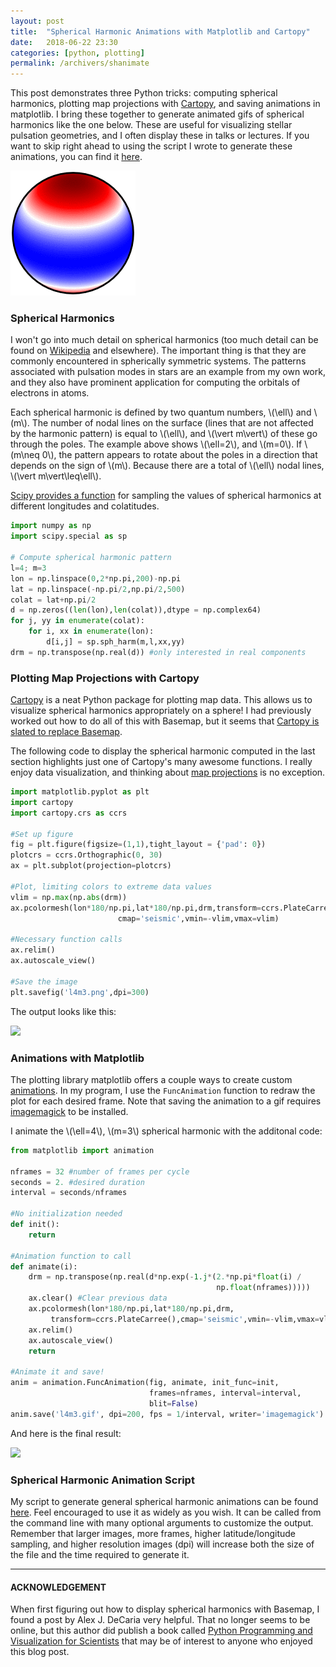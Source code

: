 ```yaml
---
layout: post
title:  "Spherical Harmonic Animations with Matplotlib and Cartopy"
date:   2018-06-22 23:30
categories: [python, plotting]
permalink: /archivers/shanimate
---
```


This post demonstrates three Python tricks: computing spherical harmonics, plotting map projections with [Cartopy](https://scitools.org.uk/cartopy/docs/latest/), and saving animations in matplotlib.  I bring these together to generate animated gifs of spherical harmonics like the one below. These are useful for visualizing stellar pulsation geometries, and I often display these in talks or lectures.  If you want to skip right ahead to using the script I wrote to generate these animations, you can find it [here](https://github.com/keatonb/sphericalharmonics).

<img src="https://raw.githubusercontent.com/keatonb/sphericalharmonics/master/l2m0.gif" />

### Spherical Harmonics

I won't go into much detail on spherical harmonics (too much detail can be found on [Wikipedia](https://en.wikipedia.org/wiki/Spherical_harmonics) and elsewhere). The important thing is that they are commonly encountered in spherically symmetric systems.  The patterns associated with pulsation modes in stars are an example from my own work, and they also have prominent application for computing the orbitals of electrons in atoms.

Each spherical harmonic is defined by two quantum numbers, \\(\ell\\) and \\(m\\). The number of nodal lines on the surface (lines that are not affected by the harmonic pattern) is equal to \\(\ell\\), and \\(\vert m\vert\\) of these go through the poles. The example above shows \\(\ell=2\\), and \\(m=0\\). If \\(m\neq 0\\), the pattern appears to rotate about the poles in a direction that depends on the sign of \\(m\\). Because there are a total of \\(\ell\\) nodal lines, \\(\vert m\vert\leq\ell\\).

[Scipy provides a function](https://docs.scipy.org/doc/scipy/reference/generated/scipy.special.sph_harm.html) for sampling the values of spherical harmonics at different longitudes and colatitudes.

```python
import numpy as np
import scipy.special as sp

# Compute spherical harmonic pattern
l=4; m=3
lon = np.linspace(0,2*np.pi,200)-np.pi
lat = np.linspace(-np.pi/2,np.pi/2,500)
colat = lat+np.pi/2
d = np.zeros((len(lon),len(colat)),dtype = np.complex64)
for j, yy in enumerate(colat):
    for i, xx in enumerate(lon):
        d[i,j] = sp.sph_harm(m,l,xx,yy)
drm = np.transpose(np.real(d)) #only interested in real components
```

### Plotting Map Projections with Cartopy

[Cartopy](https://scitools.org.uk/cartopy/docs/latest/) is a neat Python package for plotting map data.  This allows us to visualize spherical harmonics appropriately on a sphere!  I had previously worked out how to do all of this with Basemap, but it seems that [Cartopy is slated to replace Basemap](https://matplotlib.org/basemap/users/intro.html#cartopy-new-management-and-eol-announcement).

The following code to display the spherical harmonic computed in the last section highlights just one of Cartopy's many awesome functions. I really enjoy data visualization, and thinking about [map projections](https://www.colorado.edu/geography/gcraft/notes/mapproj/mapproj_f.html) is no exception.

```python
import matplotlib.pyplot as plt
import cartopy
import cartopy.crs as ccrs

#Set up figure
fig = plt.figure(figsize=(1,1),tight_layout = {'pad': 0})
plotcrs = ccrs.Orthographic(0, 30)
ax = plt.subplot(projection=plotcrs)

#Plot, limiting colors to extreme data values
vlim = np.max(np.abs(drm))
ax.pcolormesh(lon*180/np.pi,lat*180/np.pi,drm,transform=ccrs.PlateCarree(),
                        cmap='seismic',vmin=-vlim,vmax=vlim)

#Necessary function calls
ax.relim()
ax.autoscale_view()

#Save the image
plt.savefig('l4m3.png',dpi=300)

```

The output looks like this:

<img src="http://keatonb.github.io/img/l4m3.png" />


### Animations with Matplotlib

The plotting library matplotlib offers a couple ways to create custom [animations](https://matplotlib.org/api/animation_api.html).  In my program, I use the ```FuncAnimation``` function to redraw the plot for each desired frame.  Note that saving the animation to a gif requires [imagemagick](https://www.imagemagick.org/script/index.php) to be installed.

I animate the \\(\ell=4\\), \\(m=3\\) spherical harmonic with the additonal code:

```python
from matplotlib import animation

nframes = 32 #number of frames per cycle
seconds = 2. #desired duration
interval = seconds/nframes

#No initialization needed
def init():
    return 

#Animation function to call
def animate(i):
    drm = np.transpose(np.real(d*np.exp(-1.j*(2.*np.pi*float(i) / 
                                              np.float(nframes)))))
    ax.clear() #Clear previous data
    ax.pcolormesh(lon*180/np.pi,lat*180/np.pi,drm,
         transform=ccrs.PlateCarree(),cmap='seismic',vmin=-vlim,vmax=vlim)
    ax.relim()
    ax.autoscale_view()
    return

#Animate it and save!
anim = animation.FuncAnimation(fig, animate, init_func=init, 
                               frames=nframes, interval=interval, 
                               blit=False)
anim.save('l4m3.gif', dpi=200, fps = 1/interval, writer='imagemagick')
```

And here is the final result:

<img src="http://keatonb.github.io/img/l4m3.gif" />

### Spherical Harmonic Animation Script

My script to generate general spherical harmonic animations can be found [here](https://github.com/keatonb/sphericalharmonics).  Feel encouraged to use it as widely as you wish.  It can be called from the command line with many optional arguments to customize the output.  Remember that larger images, more frames, higher latitude/longitude sampling, and higher resolution images (dpi) will increase both the size of the file and the time required to generate it.

---

#### ACKNOWLEDGEMENT
When first figuring out how to display spherical harmonics with Basemap, I found a post by Alex J. DeCaria very helpful.  That no longer seems to be online, but this author did publish a book called [Python Programming and Visualization for Scientists](https://sundogpublishingstore.myshopify.com/products/python-programming-and-visualization-for-scientists-alex-j-decaria) that may be of interest to anyone who enjoyed this blog post.
